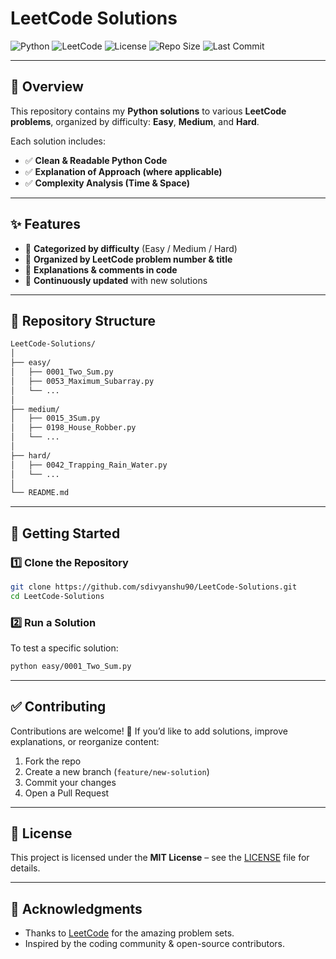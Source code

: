 # LeetCode Solutions

![Python](https://img.shields.io/badge/Python-3.x-blue?logo=python)
![LeetCode](https://img.shields.io/badge/LeetCode-Practice-orange?logo=leetcode)
![License](https://img.shields.io/badge/License-MIT-green)
![Repo Size](https://img.shields.io/github/repo-size/your-username/LeetCode-Solutions)
![Last Commit](https://img.shields.io/github/last-commit/your-username/LeetCode-Solutions)

---

## 📖 Overview

This repository contains my **Python solutions** to various **LeetCode problems**, organized by difficulty: **Easy**, **Medium**, and **Hard**.

Each solution includes:

- ✅ **Clean & Readable Python Code**
- ✅ **Explanation of Approach (where applicable)**
- ✅ **Complexity Analysis (Time & Space)**

---

## ✨ Features

- 🧩 **Categorized by difficulty** (Easy / Medium / Hard)
- 📂 **Organized by LeetCode problem number & title**
- 📝 **Explanations & comments in code**
- 🚀 **Continuously updated** with new solutions

---

## 📂 Repository Structure

```bash
LeetCode-Solutions/
│
├── easy/
│   ├── 0001_Two_Sum.py
│   ├── 0053_Maximum_Subarray.py
│   └── ...
│
├── medium/
│   ├── 0015_3Sum.py
│   ├── 0198_House_Robber.py
│   └── ...
│
├── hard/
│   ├── 0042_Trapping_Rain_Water.py
│   └── ...
│
└── README.md
```

---

## 🚀 Getting Started

### 1️⃣ Clone the Repository

```bash
git clone https://github.com/sdivyanshu90/LeetCode-Solutions.git
cd LeetCode-Solutions
```

### 2️⃣ Run a Solution

To test a specific solution:

```bash
python easy/0001_Two_Sum.py
```

---

## ✅ Contributing

Contributions are welcome! 🚀
If you’d like to add solutions, improve explanations, or reorganize content:

1. Fork the repo
2. Create a new branch (`feature/new-solution`)
3. Commit your changes
4. Open a Pull Request

---

## 📝 License

This project is licensed under the **MIT License** – see the [LICENSE](LICENSE) file for details.

---

## 🙌 Acknowledgments

- Thanks to [LeetCode](https://leetcode.com/) for the amazing problem sets.
- Inspired by the coding community & open-source contributors.
